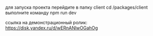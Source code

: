 для  запуска проекта перейдите в папку client 
cd /packages/client
выполните команду npm run dev

ссылка на демонстрационный ролик: https://disk.yandex.ru/d/wERnANlwOGahOg

